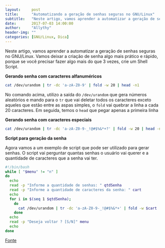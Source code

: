 ```yaml
---
layout:     post
title:      "Automatizando a geração de senhas seguras no GNU/Linux"
subtitle:   "Neste artigo, vamos aprender a automatizar a geração de senhas seguras no GNU/Linux"
date:       2017-07-03 14:00:00
author:     "Allythy"
header-img: ""
categories: [GNU/Linux, Dica]
---
```


Neste artigo, vamos aprender a automatizar a geração de senhas seguras no GNU/Linux. Vamos deixar a criação de senha algo mais prático e rápido, porque se você precisar fazer algo mais do que 3 vezes, crie um Shell Script.

__Gerando senha com caracteres alfanuméricos__

```bash
cat /dev/urandom | tr -dc 'a-zA-Z0-9' | fold -w 20 | head -n1
```
No comando acima, utilizo a saída do `/dev/urandom` que gera números aleatórios e mando para o `tr` que vai deletar todos os caracteres exceto aqueles que estão entre as aspas simples, o `fold` vai quebrar a linha a cada 20 caracteres. Em seguida, temos o `head` que pegar apenas a primeira linha

__Gerando senha com caracteres especiais__

```bash
cat /dev/urandom | tr -dc 'a-zA-Z0-9-_!@#$%&*+?' | fold -w 20 | head -n1
```

__Script para geração da senha__

Agora vamos a um exemplo de script que pode ser utilizado para gerar senhas. O script vai perguntar quantas senhas o usuário vai querer e a quantidade de caracteres que a senha vai ter.

```bash
#!/bin/bash
while [ "$menu" != "n" ]
do
  echo
  read -p "Informe a quantidade de senhas: " qtdSenha
  read -p "Informe a quantidade de caracteres da senha: " cart
  echo
  for i in $(seq 1 $qtdSenha);
    do
      cat /dev/urandom | tr -dc 'a-zA-Z0-9-_!@#$%&*+' | fold -w $cart | head -n1
    done
  echo
  read -p "Deseja voltar ? [S/N]" menu
  echo
done
```
<a href="http://sempreupdate.com.br/2016/06/automatizando-geracao-de-senhas-seguras.html" target="_ blank">Fonte</a>
